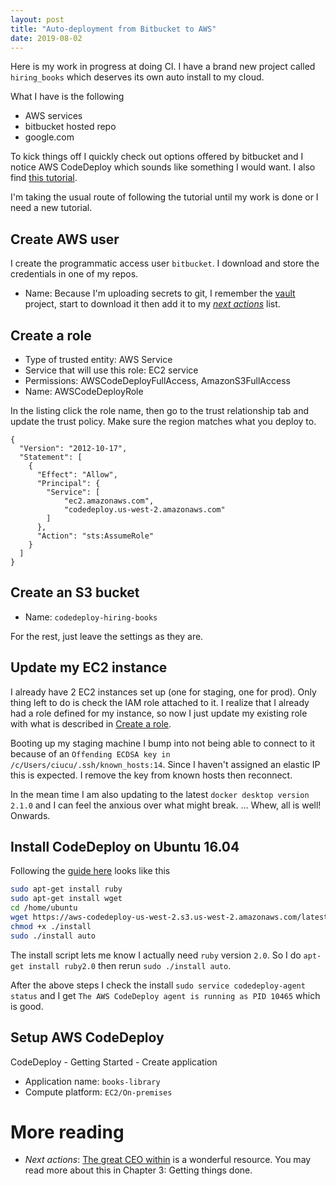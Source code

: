 ```yaml
---
layout: post
title: "Auto-deployment from Bitbucket to AWS"
date: 2019-08-02
---
```


Here is my work in progress at doing CI. 
I have a brand new project called `hiring_books` which deserves its own auto install to my cloud.

What I have is the following
* AWS services
* bitbucket hosted repo
* google.com

To kick things off I quickly check out options offered by bitbucket and I notice AWS CodeDeploy which sounds like something I would want.
I also find [this tutorial](https://hackernoon.com/deploy-to-ec2-with-aws-codedeploy-from-bitbucket-pipelines-4f403e96d50c).

I'm taking the usual route of following the tutorial until my work is done or I need a new tutorial.

## Create AWS user
I create the programmatic access user `bitbucket`. I download and store the credentials in one of my repos. 
* Name: 
Because I'm uploading secrets to git, I remember the [vault](https://www.hashicorp.com/products/vault/secrets-management) project, 
start to download it then add it to my [_next actions_](#more-reading) list.

## Create a role
* Type of trusted entity: AWS Service
* Service that will use this role: EC2 service
* Permissions: AWSCodeDeployFullAccess, AmazonS3FullAccess
* Name: AWSCodeDeployRole

In the listing click the role name, then go to the trust relationship tab and update the trust policy.
Make sure the region matches what you deploy to.

```
{
  "Version": "2012-10-17",
  "Statement": [
    {
      "Effect": "Allow",
      "Principal": {
        "Service": [
            "ec2.amazonaws.com",
            "codedeploy.us-west-2.amazonaws.com"
        ]
      },
      "Action": "sts:AssumeRole"
    }
  ]
}
```

## Create an S3 bucket
* Name: `codedeploy-hiring-books`

For the rest, just leave the settings as they are.

## Update my EC2 instance

I already have 2 EC2 instances set up (one for staging, one for prod). Only thing left to do is check the IAM role attached to it.
I realize that I already had a role defined for my instance, so now I just update my existing role with what is described in [Create a role](#create-a-role). 

Booting up my staging machine I bump into not being able to connect to it because of an 
`Offending ECDSA key in /c/Users/ciucu/.ssh/known_hosts:14`. 
Since I haven't assigned an elastic IP this is expected. I remove the key from known hosts then reconnect. 

In the mean time I am also updating to the latest `docker desktop version 2.1.0` and I can feel the anxious over what might break.
... Whew, all is well! Onwards.

## Install CodeDeploy on Ubuntu 16.04
Following the [guide here](https://docs.aws.amazon.com/codedeploy/latest/userguide/codedeploy-agent-operations-install-ubuntu.html) looks like this
```bash
sudo apt-get install ruby
sudo apt-get install wget
cd /home/ubuntu
wget https://aws-codedeploy-us-west-2.s3.us-west-2.amazonaws.com/latest/install
chmod +x ./install
sudo ./install auto
```

The install script lets me know I actually need `ruby` version `2.0`. 
So I do `apt-get install ruby2.0` then rerun `sudo ./install auto`.

After the above steps I check the install
`sudo service codedeploy-agent status`
and I get `The AWS CodeDeploy agent is running as PID 10465` which is good.

## Setup AWS CodeDeploy
CodeDeploy - Getting Started - Create application

* Application name: `books-library`
* Compute platform: `EC2/On-premises`


# More reading
* _Next actions_:
[The great CEO within](https://docs.google.com/document/d/1ZJZbv4J6FZ8Dnb0JuMhJxTnwl-dwqx5xl0s65DE3wO8/edit#heading=h.zdta3gwko2l) is a wonderful resource. You may read more about this in Chapter 3: Getting things done.